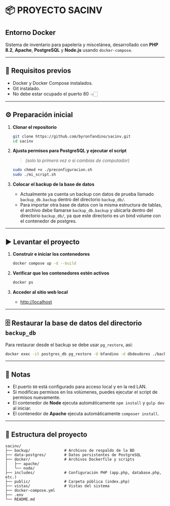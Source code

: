 # 📦 PROYECTO SACINV

## Entorno Docker
Sistema de inventario para papelería y miscelánea, desarrollado con **PHP 8.2**, **Apache**, **PostgreSQL** y **Node.js** usando `docker-compose`.

---

## 🚀 Requisitos previos

- Docker y Docker Compose instalados.
- Git instalado.
- No debe estar ocupado el puerto 80 👈🏻
 
---

## ⚙️ Preparación inicial

1. **Clonar el repositorio**
   ```bash
   git clone https://github.com/byronfandino/sacinv.git
   cd sacinv
   ```

2. **Ajusta permisos para PostgreSQL y ejecutar el script** 
   > *(solo la primera vez o si cambias de computador)*
   ```bash
   sudo chmod +x ./preconfiguracion.sh
   sudo ./mi_script.sh
   ```

3. **Colocar el backup de la base de datos**
   - Actualmente ya cuenta un backup con datos de prueba llamado `backup_db.backup` dentro del directorio `backup_db/`.
   - Para importar otra base de datos con la misma estructura de tablas, el archivo debe llamarse `backup_db.backup` y ubicarla dentro del directorio `backup_db/`, ya que este directorio es un bind volume con el contenedor de postgres.

---

## ▶️ Levantar el proyecto 

1. **Construir e iniciar los contenedores**
   ```bash
   docker compose up -d --build
   ```

2. **Verificar que los contenedores estén activos**
   ```bash
   docker ps
   ```

3. **Acceder al sitio web local**
   - [http://localhost](http://localhost)

---

## 🗄️ Restaurar la base de datos del directorio `backup_db`

Para restaurar desde el backup se debe usar `pg_restore`, así:
```bash
docker exec -it postgres_db pg_restore -U bfandino -d dbdeudores ./backup_db/backup_db.backup
```
---

## 📌 Notas

- El puerto `80` está configurado para acceso local y en la red LAN.
- Si modificas permisos en los volúmenes, puedes ejecutar el script de permisos nuevamente.
- El contenedor de **Node** ejecuta automáticamente `npm install` y `gulp dev` al iniciar.
- El contenedor de **Apache** ejecuta automáticamente `composer install`.

---

## 📂 Estructura del proyecto

```
sacinv/
├── backup/               # Archivos de respaldo de la BD
├── data-postgres/        # Datos persistentes de PostgreSQL
├── docker/               # Archivos Dockerfile y scripts
│   ├── apache/
│   └── node/
├── includes/             # Configuración PHP (app.php, database.php, etc.)
├── public/               # Carpeta pública (index.php)
├── vistas/               # Vistas del sistema
├── docker-compose.yml
├── .env
└── README.md
```
